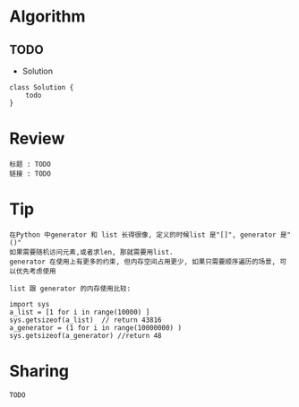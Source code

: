 # Algorithm

## TODO


- Solution

```
class Solution {
    todo    
}
```


# Review
    标题 : TODO
    链接 : TODO
# Tip
    在Python 中generator 和 list 长得很像, 定义的时候list 是"[]", generator 是"()"
    如果需要随机访问元素,或者求len, 那就需要用list. 
    generator 在使用上有更多的约束, 但内存空间占用更少, 如果只需要顺序遍历的场景, 可以优先考虑使用
    
    list 跟 generator 的内存使用比较:
```
import sys
a_list = [1 for i in range(10000) ] 
sys.getsizeof(a_list)  // return 43816
a_generator = (1 for i in range(10000000) )
sys.getsizeof(a_generator) //return 48
```

# Sharing
    TODO

